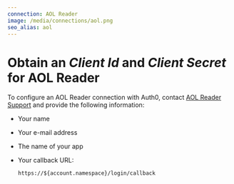 ```yaml
---
connection: AOL Reader
image: /media/connections/aol.png
seo_alias: aol
---
```


# Obtain an *Client Id* and *Client Secret* for AOL Reader

To configure an AOL Reader connection with Auth0, contact [AOL Reader Support](http://help.reader.aol.com/knowledgebase) and provide the following information:

* Your name
* Your e-mail address
* The name of your app
* Your callback URL:

    `https://${account.namespace}/login/callback`

